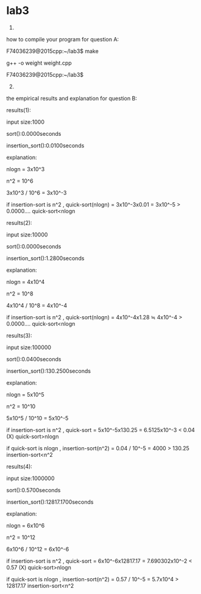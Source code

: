 # lab3
1.

how to compile your program for question A: 

F74036239@2015cpp:~/lab3$ make

g++ -o weight weight.cpp

F74036239@2015cpp:~/lab3$

2.

the empirical results and explanation for question B:

results(1):

input size:1000  

sort():0.0000seconds

insertion_sort():0.0100seconds

explanation:

nlogn = 3x10^3

n^2   = 10^6

3x10^3 / 10^6 = 3x10^-3 

if insertion-sort is n^2 , quick-sort(nlogn) = 3x10^-3x0.01 = 3x10^-5 > 0.0000....  quick-sort<nlogn 

results(2):

input size:10000

sort():0.0000seconds

insertion_sort():1.2800seconds

explanation:

nlogn = 4x10^4 

n^2   = 10^8

4x10^4 / 10^8 = 4x10^-4 

if insertion-sort is n^2 , quick-sort(nlogn) = 4x10^-4x1.28 ≒ 4x10^-4 > 0.0000....  quick-sort<nlogn 

results(3):

input size:100000

sort():0.0400seconds

insertion_sort():130.2500seconds

explanation:

nlogn = 5x10^5 

n^2   = 10^10

5x10^5 / 10^10 = 5x10^-5 

if insertion-sort is n^2 , quick-sort = 5x10^-5x130.25 = 6.5125x10^-3 < 0.04  (X)  quick-sort>nlogn 

if quick-sort is nlogn , insertion-sort(n^2) = 0.04 / 10^-5 = 4000  > 130.25    insertion-sort<n^2

results(4):

input size:1000000

sort():0.5700seconds

insertion_sort():12817.1700seconds

explanation:

nlogn = 6x10^6 

n^2   = 10^12

6x10^6 / 10^12 = 6x10^-6 

if insertion-sort is n^2 , quick-sort = 6x10^-6x12817.17 = 7.690302x10^-2  < 0.57 (X) quick-sort>nlogn 

if quick-sort is nlogn , insertion-sort(n^2) = 0.57 / 10^-5 = 5.7x10^4 > 12817.17  insertion-sort<n^2
